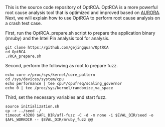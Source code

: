 This is the source code repository of OptRCA. OptRCA is a more powerful root cause analysis tool that is optimized and improved based on [AURORA](https://github.com/RUB-SysSec/aurora). Next, we will explain how to use OptRCA to perform root cause analysis on a crash test case.


First, run the OptRCA_prepare.sh script to prepare the application binary (mruby) and the Intel Pin analysis tool for analysis.

```
git clone https://github.com/gejingquan/OptRCA
cd OptRCA
./RCA_prepare.sh
```

Second, perform the following as root to prepare fuzz.

```
echo core >/proc/sys/kernel/core_pattern
cd /sys/devices/system/cpu
echo performance | tee cpu*/cpufreq/scaling_governor
echo 0 | tee /proc/sys/kernel/randomize_va_space
```

Third, set the necessary variables and start fuzz.

```
source initialization.sh
cp -r ../seed ./
timeout 43200 $AFL_DIR/afl-fuzz -C -d -m none -i $EVAL_DIR/seed -o $AFL_WORKDIR -- $EVAL_DIR/mruby_fuzz @@
```



